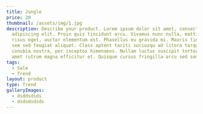 ```yaml
---
title: Jungle
price: 20
thumbnail: /assets/img/1.jpg
description: Describe your product. Lorem ipsum dolor sit amet, consectetur
  adipiscing elit. Proin quis tincidunt arcu. Vivamus nunc nulla, mattis in
  risus eget, auctor elementum est. Phasellus eu gravida mi. Mauris tincidunt
  sem sed feugiat aliquet. Class aptent taciti sociosqu ad litora torquent per
  conubia nostra, per inceptos himenaeos. Nullam luctus suscipit tortor, sit
  amet rutrum magna efficitur et. Quisque cursus fringilla arcu sed semper.
tags:
  - Sale
  - Trend
layout: product
type: Trend
galleryImages:
  - dsddsdsds
  - dsdsdsdsds
---
```

